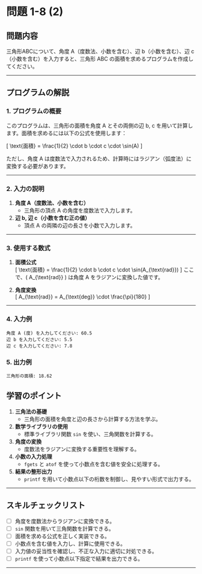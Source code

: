 # 問題 1-8 (2)

## 問題内容
三角形ABCについて、角度 A（度数法、小数を含む）、辺 b（小数を含む）、辺 c（小数を含む）を入力すると、三角形 ABC の面積を求めるプログラムを作成してください。

---

## プログラムの解説

### 1. プログラムの概要
このプログラムは、三角形の面積を角度 A とその両側の辺 b, c を用いて計算します。面積を求めるには以下の公式を使用します：

\[
\text{面積} = \frac{1}{2} \cdot b \cdot c \cdot \sin(A)
\]

ただし、角度 A は度数法で入力されるため、計算時にはラジアン（弧度法）に変換する必要があります。

---

### 2. 入力の説明
1. **角度 A（度数法、小数を含む）**  
   - 三角形の頂点 A の角度を度数法で入力します。
2. **辺 b, 辺 c（小数を含む正の値）**  
   - 頂点 A の両隣の辺の長さを小数で入力します。

---

### 3. 使用する数式
1. **面積公式**  
   \[
   \text{面積} = \frac{1}{2} \cdot b \cdot c \cdot \sin(A_{\text{rad}})
   \]
   ここで、\( A_{\text{rad}} \) は角度 A をラジアンに変換した値です。

2. **角度変換**  
   \[
   A_{\text{rad}} = A_{\text{deg}} \cdot \frac{\pi}{180}
   \]

---

### 4. 入力例
```
角度 A (度) を入力してください: 60.5 
辺 b を入力してください: 5.5 
辺 c を入力してください: 7.8
```



### 5. 出力例
```
三角形の面積: 18.62
```


## 学習のポイント
1. **三角法の基礎**  
   - 三角形の面積を角度と辺の長さから計算する方法を学ぶ。
2. **数学ライブラリの使用**  
   - 標準ライブラリ関数 `sin` を使い、三角関数を計算する。
3. **角度の変換**  
   - 度数法をラジアンに変換する重要性を理解する。
4. **小数の入力処理**  
   - `fgets` と `atof` を使って小数点を含む値を安全に処理する。
5. **結果の整形出力**  
   - `printf` を用いて小数点以下の桁数を制御し、見やすい形式で出力する。

---

## スキルチェックリスト
- [ ] 角度を度数法からラジアンに変換できる。
- [ ] `sin` 関数を用いて三角関数を計算できる。
- [ ] 面積を求める公式を正しく実装できる。
- [ ] 小数点を含む値を入力し、計算に使用できる。
- [ ] 入力値の妥当性を確認し、不正な入力に適切に対処できる。
- [ ] `printf` を使って小数点以下指定で結果を出力できる。

---

